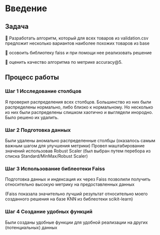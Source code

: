 # Введение

## Задача 
 
🔸 Разработать алгоритм, который для всех товаров из validation.csv предложит несколько вариантов наиболее похожих товаров из base

🔸 осовоить библиотеку faiss и при помощи нее реализовать решение

🔸 оценить качество алгоритма по метрике accuracy@5.

## Процесс работы

### Шаг 1 Исследование столбцов

Я проверил распределения всех столбцов. Большинство из них были распределены нормально, либо близко к нормальному.
Но несколько из них были распределены слишком хаотично и выглядели инородно. Было решено их удалить.

### Шаг 2 Подготовка данных

Были удалены аномально распределенные столбцы (оказалось самым важным шагом для улучшения метрики)
Провел маштабирование значений использовав Robust Scaler (был выбран путем перебора из списка Standard/MinMax/Robust Scaler)

### Шаг 3 Использование библеотеки Faiss 

Подготовка данных и индексация их через Faiss позволили получить относительно высокую метрику на предоставленных данных

(Faiss показала значительно лучший результат относительно моего созданного решения на базе KNN из библеотеки scikit-learn)

### Шаг 4 Создание удобных функций 

Были созданы удобные функции для удобной реализации на других (потенциальных) данных
